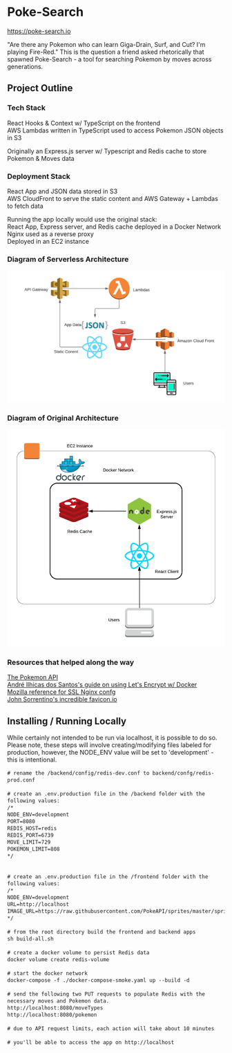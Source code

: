 # Poke-Search
https://poke-search.io

"Are there any Pokemon who can learn Giga-Drain, Surf, and Cut? I'm playing Fire-Red." This is the question a friend asked rhetorically that spawned Poke-Search - a tool for searching Pokemon by moves across generations.

## Project Outline

### Tech Stack
React Hooks & Context w/ TypeScript on the frontend  
AWS Lambdas written in TypeScript used to access Pokemon JSON objects in S3   

Originally an Express.js server w/ Typescript and Redis cache to store Pokemon & Moves data  

### Deployment Stack
React App and JSON data stored in S3   
AWS CloudFront to serve the static content and AWS Gateway + Lambdas to fetch data   

Running the app locally would use the original stack:   
React App, Express server, and Redis cache deployed in a Docker Network  
Nginx used as a reverse proxy  
Deployed in an EC2 instance  

### Diagram of Serverless Architecture
![Alt text](/serverless-diagram.png?raw=true "Serverless Project Diagram")

### Diagram of Original Architecture
![Alt text](/architecture.png?raw=true "Original Project Diagram")

### Resources that helped along the way
[The Pokemon API](https://pokeapi.co/)  
[André Ilhicas dos Santos's guide on using Let's Encrypt w/ Docker](https://ilhicas.com/2019/03/02/Nginx-Letsencrypt-Docker.html)  
[Mozilla reference for SSL Nginx confg](https://ssl-config.mozilla.org/)  
[John Sorrentino's incredible favicon.io](https://favicon.io/)  

## Installing / Running Locally
While certainly not intended to be run via localhost, it is possible to do so. Please note, these steps will involve creating/modifying files labeled for production, however, the NODE_ENV value will be set to 'development' - this is intentional.
```
# rename the /backend/config/redis-dev.conf to backend/confg/redis-prod.conf

# create an .env.production file in the /backend folder with the following values:
/*
NODE_ENV=development
PORT=8080
REDIS_HOST=redis
REDIS_PORT=6739
MOVE_LIMIT=729
POKEMON_LIMIT=808
*/


# create an .env.production file in the /frontend folder with the following values:
/*
NODE_ENV=development
URL=http://localhost
IMAGE_URL=https://raw.githubusercontent.com/PokeAPI/sprites/master/sprites/pokemon
*/

# from the root directory build the frontend and backend apps
sh build-all.sh

# create a docker volume to persist Redis data
docker volume create redis-volume

# start the docker network
docker-compose -f ./docker-compose-smoke.yaml up --build -d

# send the following two PUT requests to populate Redis with the necessary moves and Pokemon data.
http://localhost:8080/moveTypes
http://localhost:8080/pokemon

# due to API request limits, each action will take about 10 minutes

# you'll be able to access the app on http://localhost

```
